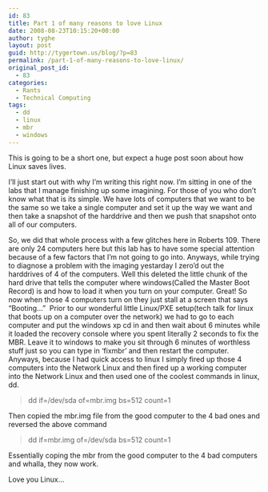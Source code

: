 ```yaml
---
id: 83
title: Part 1 of many reasons to love Linux
date: 2008-08-23T10:15:20+00:00
author: tyghe
layout: post
guid: http://tygertown.us/blog/?p=83
permalink: /part-1-of-many-reasons-to-love-linux/
original_post_id:
  - 83
categories:
  - Rants
  - Technical Computing
tags:
  - dd
  - linux
  - mbr
  - windows
---
```

This is going to be a short one, but expect a huge post soon about how Linux saves lives.

I&#8217;ll just start out with why I&#8217;m writing this right now. I&#8217;m sitting in one of the labs that I manage finishing up some imagining. For those of you who don&#8217;t know what that is its simple. We have lots of computers that we want to be the same so we take a single computer and set it up the way we want and then take a snapshot of the harddrive and then we push that snapshot onto all of our computers.

So, we did that whole process with a few glitches here in Roberts 109. There are only 24 computers here but this lab has to have some special attention because of a few factors that I&#8217;m not going to go into. Anyways, while trying to diagnose a problem with the imaging yestarday I zero&#8217;d out the harddrives of 4 of the computers. Well this deleted the little chunk of the hard drive that tells the computer where windows(Called the Master Boot Record) is and how to load it when you turn on your computer. Great! So now when those 4 computers turn on they just stall at a screen that says &#8220;Booting&#8230;&#8221;  Prior to our wonderful little Linux/PXE setup(tech talk for linux that boots up on a computer over the network) we had to go to each computer and put the windows xp cd in and then wait about 6 minutes while it loaded the recovery console where you spent literally 2 seconds to fix the MBR. Leave it to windows to make you sit through 6 minutes of worthless stuff just so you can type in &#8216;fixmbr&#8217; and then restart the computer. Anyways, because I had quick access to linux I simply fired up those 4 computers into the Network Linux and then fired up a working computer into the Network Linux and then used one of the coolest commands in linux, dd.

> dd if=/dev/sda of=mbr.img bs=512 count=1

Then copied the mbr.img file from the good computer to the 4 bad ones and reversed the above command

> dd if=mbr.img of=/dev/sda bs=512 count=1

Essentially coping the mbr from the good computer to the 4 bad computers and whalla, they now work.

Love you Linux&#8230;
